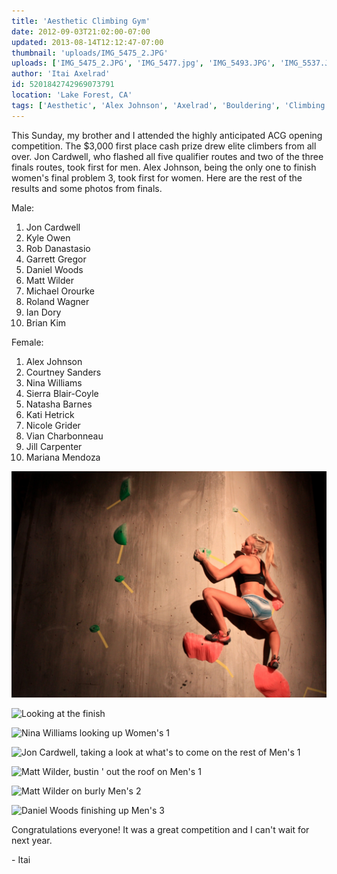 ```yaml
---
title: 'Aesthetic Climbing Gym'
date: 2012-09-03T21:02:00-07:00
updated: 2013-08-14T12:12:47-07:00
thumbnail: 'uploads/IMG_5475_2.JPG'
uploads: ['IMG_5475_2.JPG', 'IMG_5477.jpg', 'IMG_5493.JPG', 'IMG_5537.JPG', 'IMG_5517.JPG', 'IMG_5533.JPG', 'IMG_5512.jpg']
author: 'Itai Axelrad'
id: 5201842742969073791
location: 'Lake Forest, CA'
tags: ['Aesthetic', 'Alex Johnson', 'Axelrad', 'Bouldering', 'Climbing', 'Competition', 'Daniel Woods', 'hot', 'Matt Wilder', 'Nina Williams', 'Sierra Blair Coyle']
---
```


This Sunday, my brother and I attended the highly anticipated ACG opening competition. The $3,000 first place cash prize drew elite climbers from all over. Jon Cardwell, who flashed all five qualifier routes and two of the three finals routes, took first for men. Alex Johnson, being the only one to finish women's final problem 3, took first for women. Here are the rest of the results and some photos from finals.

Male:

1. Jon Cardwell
2. Kyle Owen
3. Rob Danastasio
4. Garrett Gregor
5. Daniel Woods
6. Matt Wilder
7. Michael Orourke
8. Roland Wagner
9. Ian Dory
10. Brian Kim

Female:

1. Alex Johnson
2. Courtney Sanders
3. Nina Williams
4. Sierra Blair-Coyle
5. Natasha Barnes
6. Kati Hetrick
7. Nicole Grider
8. Vian Charbonneau
9. Jill Carpenter
10. Mariana Mendoza

![Sierra Blair-Coyle keeping her balance on the Women's 1](uploads/IMG_5475_2.JPG)

![Looking at the finish](uploads/IMG_5477.jpg)

![Nina Williams looking up Women's 1](uploads/IMG_5493.JPG)

![Jon Cardwell, taking a look at what's to come on the rest of Men's 1](uploads/IMG_5537.JPG)

![Matt Wilder, bustin ' out the roof on Men's 1](uploads/IMG_5517.JPG)

![Matt Wilder on burly Men's 2](uploads/IMG_5533.JPG)

![Daniel Woods finishing up Men's 3](uploads/IMG_5512.jpg)

Congratulations everyone! It was a great competition and I can't wait for next year.

\- Itai
